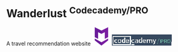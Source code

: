 # Wanderlust <sup>Codecademy/PRO</sup>
A travel recommendation website
![alt text](https://github.com/adam-p/markdown-here/raw/master/src/common/images/icon48.png "Logo Title Text 1")
![alt text](img/logo-codecademy-social.jpg "Logo Title Text 1")
